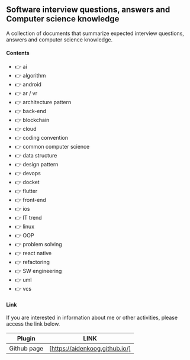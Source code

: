 ## Software interview questions, answers and Computer science knowledge

A collection of documents that summarize expected interview questions, answers and computer science knowledge.

#### Contents

- 👉 ai
- 👉 algorithm
- 👉 android
- 👉 ar / vr
- 👉 architecture pattern
- 👉 back-end
- 👉 blockchain
- 👉 cloud
- 👉 coding convention
- 👉 common computer science
- 👉 data structure
- 👉 design pattern
- 👉 devops
- 👉 docket
- 👉 flutter
- 👉 front-end
- 👉 ios
- 👉 IT trend
- 👉 linux
- 👉 OOP
- 👉 problem solving
- 👉 react native
- 👉 refactoring
- 👉 SW engineering
- 👉 uml
- 👉 vcs

#### Link

If you are interested in information about me or other activities, please access the link below.

| Plugin      | LINK                           |
| ----------- | ------------------------------ |
| Github page | [https://aidenkoog.github.io/] |
